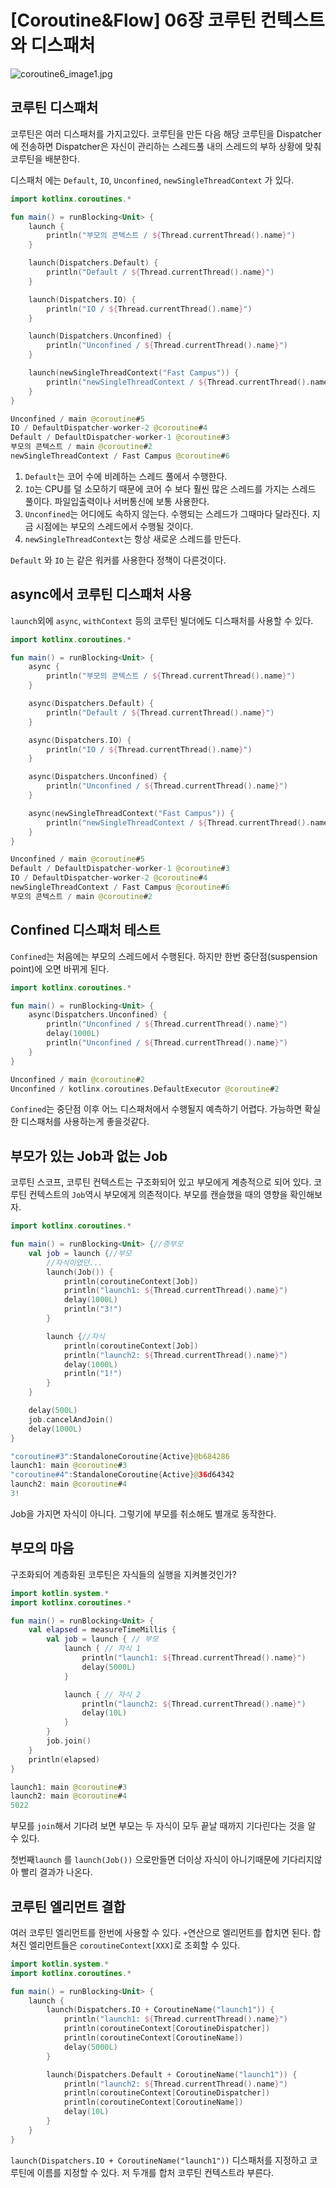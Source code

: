 # [Coroutine&Flow] 06장 코루틴 컨텍스트와 디스패처

![coroutine6_image1.jpg](/img/coroutine6_image1.jpg?raw=true)

## 코루틴 디스패처

코루틴은 여러 디스패처를 가지고있다. 코루틴을 만든 다음 해당 코루틴을 Dispatcher에 전송하면 Dispatcher은 자신이 관리하는 스레드풀 내의 스레드의 부하 상황에 맞춰 코루틴을 배분한다.

디스패처 에는 `Default`, `IO`, `Unconfined`, `newSingleThreadContext` 가 있다.

```kotlin
import kotlinx.coroutines.*

fun main() = runBlocking<Unit> {
    launch {
        println("부모의 콘텍스트 / ${Thread.currentThread().name}")
    }

    launch(Dispatchers.Default) {
        println("Default / ${Thread.currentThread().name}")
    }

    launch(Dispatchers.IO) {
        println("IO / ${Thread.currentThread().name}")
    }

    launch(Dispatchers.Unconfined) {
        println("Unconfined / ${Thread.currentThread().name}")
    }

    launch(newSingleThreadContext("Fast Campus")) {
        println("newSingleThreadContext / ${Thread.currentThread().name}")
    }
}
```

```kotlin
Unconfined / main @coroutine#5
IO / DefaultDispatcher-worker-2 @coroutine#4
Default / DefaultDispatcher-worker-1 @coroutine#3
부모의 콘텍스트 / main @coroutine#2
newSingleThreadContext / Fast Campus @coroutine#6
```

1. `Default`는 코어 수에 비례하는 스레드 풀에서 수행한다.
2. `IO`는 CPU를 덜 소모하기 때문에 코어 수 보다 훨씬 많은 스레드를 가지는 스레드 풀이다. 파일입출력이나 서버통신에 보통 사용한다.
3. `Unconfined`는 어디에도 속하지 않는다. 수행되는 스레드가 그때마다 달라진다. 지금 시점에는 부모의 스레드에서 수행될 것이다.
4. `newSingleThreadContext`는 항상 새로운 스레드를 만든다.

`Default` 와 `IO` 는 같은 워커를 사용한다 정책이 다른것이다.

## **async에서 코루틴 디스패처 사용**

`launch`외에 `async`, `withContext` 등의 코루틴 빌더에도 디스패처를 사용할 수 있다.

```kotlin
import kotlinx.coroutines.*

fun main() = runBlocking<Unit> {
    async {
        println("부모의 콘텍스트 / ${Thread.currentThread().name}")
    }

    async(Dispatchers.Default) {
        println("Default / ${Thread.currentThread().name}")
    }

    async(Dispatchers.IO) {
        println("IO / ${Thread.currentThread().name}")
    }

    async(Dispatchers.Unconfined) {
        println("Unconfined / ${Thread.currentThread().name}")
    }

    async(newSingleThreadContext("Fast Campus")) {
        println("newSingleThreadContext / ${Thread.currentThread().name}")
    }
}
```

```kotlin
Unconfined / main @coroutine#5
Default / DefaultDispatcher-worker-1 @coroutine#3
IO / DefaultDispatcher-worker-2 @coroutine#4
newSingleThreadContext / Fast Campus @coroutine#6
부모의 콘텍스트 / main @coroutine#2
```

## **Confined 디스패처 테스트**

`Confined`는 처음에는 부모의 스레드에서 수행된다. 하지만 한번 중단점(suspension point)에 오면 바뀌게 된다.

```kotlin
import kotlinx.coroutines.*

fun main() = runBlocking<Unit> {
    async(Dispatchers.Unconfined) {
        println("Unconfined / ${Thread.currentThread().name}")
        delay(1000L)
        println("Unconfined / ${Thread.currentThread().name}")
    }
}
```

```kotlin
Unconfined / main @coroutine#2
Unconfined / kotlinx.coroutines.DefaultExecutor @coroutine#2
```

`Confined`는 중단점 이후 어느 디스패처에서 수행될지 예측하기 어렵다. 가능하면 확실한 디스패처를 사용하는게 좋을것같다.

## **부모가 있는 Job과 없는 Job**

코루틴 스코프, 코루틴 컨텍스트는 구조화되어 있고 부모에게 계층적으로 되어 있다. 코루틴 컨텍스트의 `Job`역시 부모에게 의존적이다. 부모를 캔슬했을 때의 영향을 확인해보자.

```kotlin
import kotlinx.coroutines.*

fun main() = runBlocking<Unit> {//증부모
    val job = launch {//부모
        //자식이였던...
        launch(Job()) {
            println(coroutineContext[Job])
            println("launch1: ${Thread.currentThread().name}")
            delay(1000L)
            println("3!")
        }

        launch {//자식
            println(coroutineContext[Job])
            println("launch2: ${Thread.currentThread().name}")
            delay(1000L)
            println("1!")
        }
    }

    delay(500L)
    job.cancelAndJoin()
    delay(1000L)
}
```

```kotlin
"coroutine#3":StandaloneCoroutine{Active}@b684286
launch1: main @coroutine#3
"coroutine#4":StandaloneCoroutine{Active}@36d64342
launch2: main @coroutine#4
3!
```

Job을 가지면 자식이 아니다. 그렇기에 부모를 취소해도 별개로 동작한다.

## 부모의 마음

구조화되어 계층화된 코루틴은 자식들의 실행을 지켜볼것인가?

```kotlin
import kotlin.system.*
import kotlinx.coroutines.*

fun main() = runBlocking<Unit> {
    val elapsed = measureTimeMillis {
        val job = launch { // 부모
            launch { // 자식 1
                println("launch1: ${Thread.currentThread().name}")
                delay(5000L)
            }

            launch { // 자식 2
                println("launch2: ${Thread.currentThread().name}")
                delay(10L)
            }
        }
        job.join()
    }
    println(elapsed)
}
```

```kotlin
launch1: main @coroutine#3
launch2: main @coroutine#4
5022
```

부모를 `join`해서 기다려 보면 부모는 두 자식이 모두 끝날 때까지 기다린다는 것을 알 수 있다.

첫번째`launch` 를 `launch(Job())` 으로만들면 더이상 자식이 아니기때문에 기다리지않아 빨리 결과가 나온다.

## **코루틴 엘리먼트 결합**

여러 코루틴 엘리먼트를 한번에 사용할 수 있다. `+`연산으로 엘리먼트를 합치면 된다. 합쳐진 엘리먼트들은 `coroutineContext[XXX]`로 조회할 수 있다.

```kotlin
import kotlin.system.*
import kotlinx.coroutines.*

fun main() = runBlocking<Unit> {
    launch {
        launch(Dispatchers.IO + CoroutineName("launch1")) {
            println("launch1: ${Thread.currentThread().name}")
            println(coroutineContext[CoroutineDispatcher])
            println(coroutineContext[CoroutineName])
            delay(5000L)
        }

        launch(Dispatchers.Default + CoroutineName("launch1")) {
            println("launch2: ${Thread.currentThread().name}")
            println(coroutineContext[CoroutineDispatcher])
            println(coroutineContext[CoroutineName])
            delay(10L)
        }
    }
}
```

`launch(Dispatchers.IO + CoroutineName("launch1"))` 디스패처를 지정하고 코루틴에 이름를 지정할 수 있다. 저 두개를 합처 코루틴 컨텍스트라 부른다.
